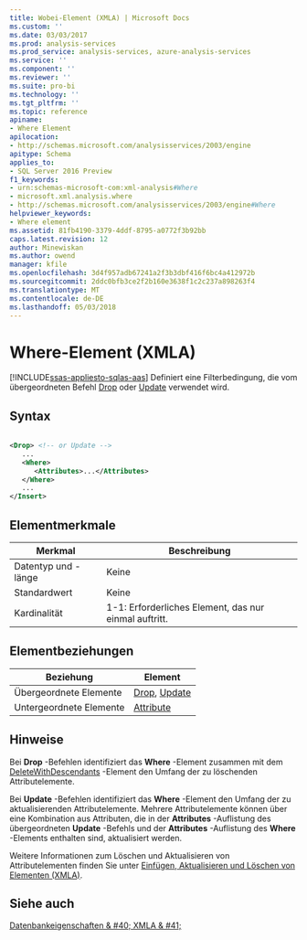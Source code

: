 ```yaml
---
title: Wobei-Element (XMLA) | Microsoft Docs
ms.custom: ''
ms.date: 03/03/2017
ms.prod: analysis-services
ms.prod_service: analysis-services, azure-analysis-services
ms.service: ''
ms.component: ''
ms.reviewer: ''
ms.suite: pro-bi
ms.technology: ''
ms.tgt_pltfrm: ''
ms.topic: reference
apiname:
- Where Element
apilocation:
- http://schemas.microsoft.com/analysisservices/2003/engine
apitype: Schema
applies_to:
- SQL Server 2016 Preview
f1_keywords:
- urn:schemas-microsoft-com:xml-analysis#Where
- microsoft.xml.analysis.where
- http://schemas.microsoft.com/analysisservices/2003/engine#Where
helpviewer_keywords:
- Where element
ms.assetid: 81fb4190-3379-4ddf-8795-a0772f3b92bb
caps.latest.revision: 12
author: Minewiskan
ms.author: owend
manager: kfile
ms.openlocfilehash: 3d4f957adb67241a2f3b3dbf416f6bc4a412972b
ms.sourcegitcommit: 2ddc0bfb3ce2f2b160e3638f1c2c237a898263f4
ms.translationtype: MT
ms.contentlocale: de-DE
ms.lasthandoff: 05/03/2018
---
```

# <a name="where-element-xmla"></a>Where-Element (XMLA)
[!INCLUDE[ssas-appliesto-sqlas-aas](../../../includes/ssas-appliesto-sqlas-aas.md)]
  Definiert eine Filterbedingung, die vom übergeordneten Befehl [Drop](../../../analysis-services/xmla/xml-elements-commands/drop-element-xmla.md) oder [Update](../../../analysis-services/xmla/xml-elements-commands/update-element-xmla.md) verwendet wird.  
  
## <a name="syntax"></a>Syntax  
  
```xml  
  
<Drop> <!-- or Update -->  
   ...  
   <Where>  
      <Attributes>...</Attributes>  
   </Where>  
   ...  
</Insert>  
```  
  
## <a name="element-characteristics"></a>Elementmerkmale  
  
|Merkmal|Beschreibung|  
|--------------------|-----------------|  
|Datentyp und -länge|Keine|  
|Standardwert|Keine|  
|Kardinalität|1-1: Erforderliches Element, das nur einmal auftritt.|  
  
## <a name="element-relationships"></a>Elementbeziehungen  
  
|Beziehung|Element|  
|------------------|-------------|  
|Übergeordnete Elemente|[Drop](../../../analysis-services/xmla/xml-elements-commands/drop-element-xmla.md), [Update](../../../analysis-services/xmla/xml-elements-commands/update-element-xmla.md)|  
|Untergeordnete Elemente|[Attribute](../../../analysis-services/xmla/xml-elements-properties/attributes-element-xmla.md)|  
  
## <a name="remarks"></a>Hinweise  
 Bei **Drop** -Befehlen identifiziert das **Where** -Element zusammen mit dem [DeleteWithDescendants](../../../analysis-services/xmla/xml-elements-properties/deletewithdescendants-element-xmla.md) -Element den Umfang der zu löschenden Attributelemente.  
  
 Bei **Update** -Befehlen identifiziert das **Where** -Element den Umfang der zu aktualisierenden Attributelemente. Mehrere Attributelemente können über eine Kombination aus Attributen, die in der **Attributes** -Auflistung des übergeordneten **Update** -Befehls und der **Attributes** -Auflistung des **Where** -Elements enthalten sind, aktualisiert werden.  
  
 Weitere Informationen zum Löschen und Aktualisieren von Attributelementen finden Sie unter [Einfügen, Aktualisieren und Löschen von Elementen &#40;XMLA&#41;](../../../analysis-services/multidimensional-models-scripting-language-assl-xmla/inserting-updating-and-dropping-members-xmla.md).  
  
## <a name="see-also"></a>Siehe auch  
 [Datenbankeigenschaften & #40; XMLA & #41;](../../../analysis-services/xmla/xml-elements-properties/xml-elements-properties.md)  
  
  
